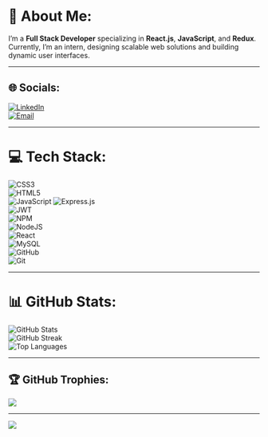 # 💫 About Me:
I’m a **Full Stack Developer** specializing in **React.js**, **JavaScript**, and **Redux**. Currently, I’m an intern, designing scalable web solutions and building dynamic user interfaces.

---

## 🌐 Socials:
[![LinkedIn](https://img.shields.io/badge/LinkedIn-%230077B5.svg?logo=linkedin&logoColor=white)](https://linkedin.com/in/md-zikrullah)  
[![Email](https://img.shields.io/badge/Email-D14836?logo=gmail&logoColor=white)](mailto:mdzikrullah042004@gmail.com)  

---

# 💻 Tech Stack:
![CSS3](https://img.shields.io/badge/css3-%231572B6.svg?style=for-the-badge&logo=css3&logoColor=white)  
![HTML5](https://img.shields.io/badge/html5-%23E34F26.svg?style=for-the-badge&logo=html5&logoColor=white)  
![JavaScript](https://img.shields.io/badge/javascript-%23323330.svg?style=for-the-badge&logo=javascript&logoColor=%23F7DF1E) 
![Express.js](https://img.shields.io/badge/express.js-%23404d59.svg?style=for-the-badge&logo=express&logoColor=%2361DAFB)  
![JWT](https://img.shields.io/badge/JWT-black?style=for-the-badge&logo=JSON%20web%20tokens)  
![NPM](https://img.shields.io/badge/NPM-%23CB3837.svg?style=for-the-badge&logo=npm&logoColor=white)  
![NodeJS](https://img.shields.io/badge/node.js-6DA55F?style=for-the-badge&logo=node.js&logoColor=white)  
![React](https://img.shields.io/badge/react-%2320232a.svg?style=for-the-badge&logo=react&logoColor=%2361DAFB)  
![MySQL](https://img.shields.io/badge/mysql-4479A1.svg?style=for-the-badge&logo=mysql&logoColor=white)  
![GitHub](https://img.shields.io/badge/github-%23121011.svg?style=for-the-badge&logo=github&logoColor=white)  
![Git](https://img.shields.io/badge/git-%23F05033.svg?style=for-the-badge&logo=git&logoColor=white)

---

# 📊 GitHub Stats:
![GitHub Stats](https://github-readme-stats.vercel.app/api?username=MdZikrullah&theme=dark&hide_border=false&include_all_commits=true&count_private=false)  
![GitHub Streak](https://github-readme-streak-stats.herokuapp.com/?user=MdZikrullah&theme=dark&hide_border=false)  
![Top Languages](https://github-readme-stats.vercel.app/api/top-langs/?username=MdZikrullah&theme=dark&hide_border=false&include_all_commits=true&count_private=false&layout=compact)

---

## 🏆 GitHub Trophies:
![](https://github-profile-trophy.vercel.app/?username=MdZikrullah&theme=radical&no-frame=true&no-bg=false&margin-w=4)

---

[![](https://visitcount.itsvg.in/api?id=MdZikrullah&icon=0&color=0)](https://visitcount.itsvg.in)

<!-- Proudly created with GPRM ( https://gprm.itsvg.in ) -->
